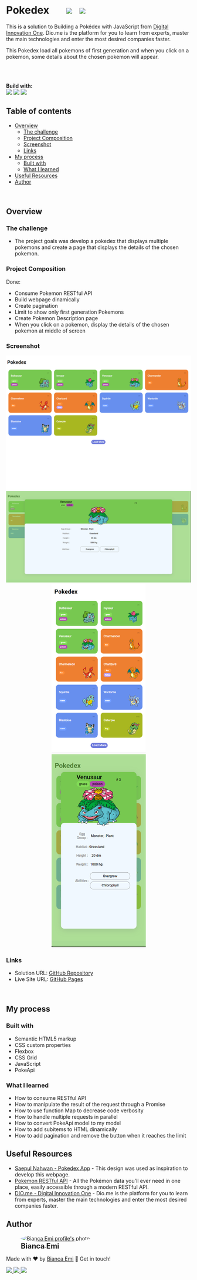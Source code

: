 # Pokedex &nbsp; &nbsp; &nbsp; <img src="https://img.shields.io/github/last-commit/bemibrando/pokedex?style=for-the-badge" height="24px"/> &nbsp; <img src="https://img.shields.io/badge/status-done-green?style=for-the-badge" height="24px"/>

This is a solution to Building a Pokédex with JavaScript from [Digital Innovation One](https://www.dio.me/en). Dio.me is the platform for you to learn from experts, master the main technologies and enter the most desired companies faster.

This Pokedex load all pokemons of first generation and when you click on a pokemon, some details about the chosen pokemon will appear.

<br/><br/>

<b>Build with:</b> <br/>
<img src="https://img.shields.io/badge/html5-%23E34F26.svg?style=for-the-badge&logo=html5&logoColor=white" height="24px"/>
<img src="https://img.shields.io/badge/css3-%231572B6.svg?style=for-the-badge&logo=css3&logoColor=white" height="24px" />
<img src="https://img.shields.io/badge/javascript-%23323330.svg?style=for-the-badge&logo=javascript&logoColor=%23F7DF1E" height="24px" />

## Table of contents

- [Overview](#overview)
  - [The challenge](#the-challenge)
  - [Project Composition](#project-composition)
  - [Screenshot](#screenshot)
  - [Links](#links)
- [My process](#my-process)
  - [Built with](#built-with)
  - [What I learned](#what-i-learned)
- [Useful Resources](#useful-resources)
- [Author](#author)

<br />

## Overview

### <b id="the-challenge">The challenge</b>
- The project goals was develop a pokedex that displays multiple pokemons and create a page that displays the details of the chosen pokemon.

### <b id="project-composition">Project Composition</b>
Done:
- Consume Pokemon RESTful API
- Build webpage dinamically
- Create pagination
- Limit to show only first generation Pokemons
- Create Pokemon Description page
- When you click on a pokemon, display the details of the chosen pokemon at middle of screen

### <b id="screenshot">Screenshot</b>

<p align="center">
    <img src="./assets/img/desktop.png" alt="Pokedex solution desktop view" width="600px">
    <img src="./assets/img/desktop-description.png" alt="Pokemon description solution desktop view" width="600px">
    <img src="./assets/img/phone.png" alt="Pokedex solution cellphone view" width="257px">
    <img src="./assets/img/phone-description.png" alt="Pokemon description solution cellphone view" width="257px">
</p>

### <b id="links">Links</b>
- Solution URL: [GitHub Repository](https://github.com/bemibrando/pokedex/)
- Live Site URL: [GitHub Pages](https://bemibrando.github.io/pokedex/)

<br />

## My process

### <b id="built-with">Built with</b>
- Semantic HTML5 markup
- CSS custom properties
- Flexbox
- CSS Grid
- JavaScript
- PokeApi

### <b id="what-i-learned">What I learned</b>
- How to consume RESTful API
- How to manipulate the result of the request through a Promise
- How to use function Map to decrease code verbosity
- How to handle multiple requests in parallel
- How to convert PokeApi model to my model
- How to add subitems to HTML dinamically
- How to add pagination and remove the button when it reaches the limit

## <b id="useful-resources">Useful Resources</b>
- [Saepul Nahwan - Pokedex App](https://dribbble.com/shots/6540871-Pokedex-App) - This design was used as inspiration to develop this webpage.
- [Pokemon RESTful API](https://pokeapi.co/) - All the Pokémon data you'll ever need in one place,
easily accessible through a modern RESTful API.
- [DIO.me - Digital Innovation One](https://www.dio.me/en) - Dio.me is the platform for you to learn from experts, master the main technologies and enter the most desired companies faster.

## Author
<div sytle="display: inline-block;">
    <figure>
        <a href="https://github.com/bemibrando" target="_blank">
            <img style="border-radius: 50%;" src="https://avatars.githubusercontent.com/u/102377919?v=4" width="100px" alt="Bianca Emi profile's photo"> <br />
            <sub style="text-align: center; font-size: 1.4em;"><b>Bianca Emi</b></sub>
        </a>
    </figure>
    <p>Made with ♥ by <a href="https://github.com/bemibrando" target="_blank">Bianca Emi</a> 👋 Get in touch!</p>
    <div align="start">
        <a href="https://www.linkedin.com/in/bianca-emi/" target="_blank">
            <img src="https://img.shields.io/badge/LinkedIn-0077B5?style=for-the-badge&logo=linkedin&logoColor=white">
        </a>   
        <a href="https://twitter.com/bemibrando" target="_blank">
            <img src="https://img.shields.io/badge/Twitter-1DA1F2?style=for-the-badge&logo=twitter&logoColor=white">
        </a>   
        <a href="mailto: bemi.brando@outlook.com">
            <img src="https://img.shields.io/badge/bemi.brando@outlook.com-0078D4?style=for-the-badge&logo=microsoft-outlook&logoColor=white">
        </a><br/>
    </div>
</div>